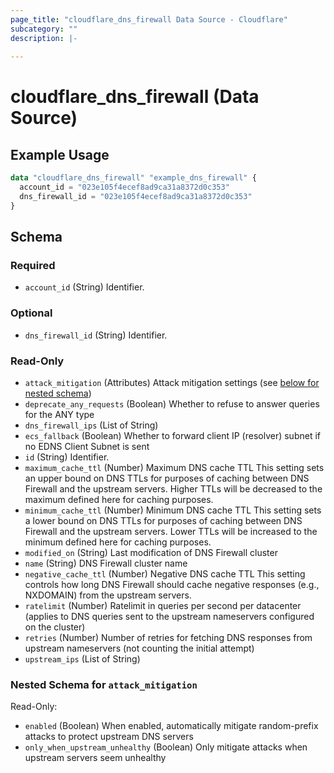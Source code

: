 ```yaml
---
page_title: "cloudflare_dns_firewall Data Source - Cloudflare"
subcategory: ""
description: |-
  
---
```


# cloudflare_dns_firewall (Data Source)



## Example Usage

```terraform
data "cloudflare_dns_firewall" "example_dns_firewall" {
  account_id = "023e105f4ecef8ad9ca31a8372d0c353"
  dns_firewall_id = "023e105f4ecef8ad9ca31a8372d0c353"
}
```

<!-- schema generated by tfplugindocs -->
## Schema

### Required

- `account_id` (String) Identifier.

### Optional

- `dns_firewall_id` (String) Identifier.

### Read-Only

- `attack_mitigation` (Attributes) Attack mitigation settings (see [below for nested schema](#nestedatt--attack_mitigation))
- `deprecate_any_requests` (Boolean) Whether to refuse to answer queries for the ANY type
- `dns_firewall_ips` (List of String)
- `ecs_fallback` (Boolean) Whether to forward client IP (resolver) subnet if no EDNS Client Subnet is sent
- `id` (String) Identifier.
- `maximum_cache_ttl` (Number) Maximum DNS cache TTL This setting sets an upper bound on DNS TTLs for purposes of caching between DNS Firewall and the upstream servers. Higher TTLs will be decreased to the maximum defined here for caching purposes.
- `minimum_cache_ttl` (Number) Minimum DNS cache TTL This setting sets a lower bound on DNS TTLs for purposes of caching between DNS Firewall and the upstream servers. Lower TTLs will be increased to the minimum defined here for caching purposes.
- `modified_on` (String) Last modification of DNS Firewall cluster
- `name` (String) DNS Firewall cluster name
- `negative_cache_ttl` (Number) Negative DNS cache TTL This setting controls how long DNS Firewall should cache negative responses (e.g., NXDOMAIN) from the upstream servers.
- `ratelimit` (Number) Ratelimit in queries per second per datacenter (applies to DNS queries sent to the upstream nameservers configured on the cluster)
- `retries` (Number) Number of retries for fetching DNS responses from upstream nameservers (not counting the initial attempt)
- `upstream_ips` (List of String)

<a id="nestedatt--attack_mitigation"></a>
### Nested Schema for `attack_mitigation`

Read-Only:

- `enabled` (Boolean) When enabled, automatically mitigate random-prefix attacks to protect upstream DNS servers
- `only_when_upstream_unhealthy` (Boolean) Only mitigate attacks when upstream servers seem unhealthy


